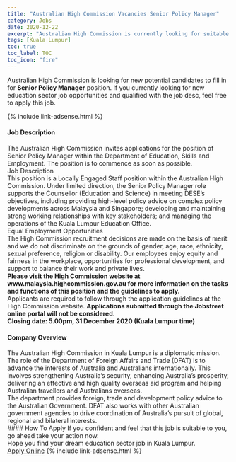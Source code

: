 ```yaml
---
title: "Australian High Commission Vacancies Senior Policy Manager" 
category: Jobs 
date: 2020-12-22 
excerpt: "Australian High Commission is currently looking for suitable person to fill in the Senior Policy Manager which positioned at Kuala Lumpur" 
tags: [Kuala Lumpur] 
toc: true 
toc_label: TOC 
toc_icon: "fire" 
--- 
```


<p>Australian High Commission is looking for new potential candidates to fill in for <b>Senior Policy Manager</b> position. If you currently looking for new education sector job opportunities and qualified with the job desc, feel free to apply this job.
</p>{% include link-adsense.html %} 
 <div><div><div><h4>Job Description</h4></div></div><div><div><span><div><div>The Australian High Commission invites applications for the position of Senior Policy Manager within the Department of Education, Skills and Employment. The position is to commence as soon as possible.</div><div>Job Description</div><div>This position is a Locally Engaged Staff position within the Australian High Commission. Under limited direction, the Senior Policy Manager role supports the Counsellor (Education and Science) in meeting DESE&#8217;s objectives, including providing high-level policy advice on complex policy developments across Malaysia and Singapore; developing and maintaining strong working relationships with key stakeholders; and managing the operations of the Kuala Lumpur Education Office.</div><div>Equal Employment Opportunities</div><div>The High Commission recruitment decisions are made on the basis of merit and we do not discriminate on the grounds of gender, age, race, ethnicity, sexual preference, religion or disability. Our employees enjoy equity and fairness in the workplace, opportunities for professional development, and support to balance their work and private lives.</div><div><strong>Please visit the High Commission website at www.malaysia.highcommission.gov.au for more information on the tasks and functions of this position and the guidelines to apply.</strong></div><div>Applicants are required to follow through the application guidelines at the High Commission website. <strong>Applications submitted through the Jobstreet online portal will not be considered.</strong></div><div><strong>Closing date: 5.00pm, 31 December 2020 (Kuala Lumpur time)</strong></div></div></span></div></div></div> 
<div><div><div><h4>Company Overview</h4></div></div><div><div><span><div><div>
<div>
		The Australian High Commission in Kuala Lumpur is a diplomatic mission.</div>
<div>
		The role of the Department of Foreign Affairs and Trade (DFAT) is to advance the interests of Australia and Australians internationally. This involves strengthening Australia&#8217;s security, enhancing Australia&#8217;s prosperity, delivering an effective and high quality overseas aid program and helping Australian travellers and Australians overseas.</div>
<div>
		The department provides foreign, trade and development policy advice to the Australian Government. DFAT also works with other Australian government agencies to drive coordination of Australia&#8217;s pursuit of global, regional and bilateral interests.</div>
</div></div></span></div></div></div> 
#### How To Apply 
If you confident and feel that this job is suitable to you, go ahead take your action now. <br/> 
Hope you find your dream education sector job in Kuala Lumpur. <br/> 
<a href="https://www.jobstreet.com.my/en/job/senior-policy-manager-4442078?jobId=jobstreet-my-job-4442078&sectionRank=14&token=0~4b505445-0a8b-48fb-9e15-dddd46505d7f&fr=SRP%20View%20In%20New%20Ta" class="btn btn--info" target="_blank" rel="nofollow noopenner">Apply Online</a> 
{% include link-adsense.html %} 